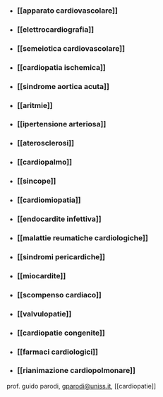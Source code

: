- ### [[apparato cardiovascolare]]
- ### [[elettrocardiografia]]
- ### [[semeiotica cardiovascolare]]

- ### [[cardiopatia ischemica]]
- ### [[sindrome aortica acuta]]

- ### [[aritmie]]
- ### [[ipertensione arteriosa]]
- ### [[aterosclerosi]]
- ### [[cardiopalmo]]
- ### [[sincope]]
- ### [[cardiomiopatia]]

- ### [[endocardite infettiva]]
- ### [[malattie reumatiche cardiologiche]]
- ### [[sindromi pericardiche]]
- ### [[miocardite]]

- ### [[scompenso cardiaco]]
- ### [[valvulopatie]]
- ### [[cardiopatie congenite]]

- ### [[farmaci cardiologici]]
- ### [[rianimazione cardiopolmonare]]

prof. guido parodi, gparodi@uniss.it, [[cardiopatie]]